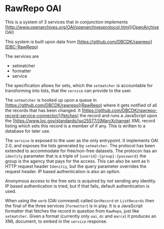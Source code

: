 # RawRepo OAI

This is a system of 3 services that in conjunction implements
[http://www.openarchives.org/OAI/openarchivesprotocol.html](OpenArchive OAI)

This system is built upon data from [https://github.com/DBCDK/rawrepo](DBC-RawRepo)

The services are

- setmatcher
- formatter
- service

The specification allows for sets, which the `setmatcher` is accountable for
transforming into lists, that the `service` can provide to the user.

The `setmatcher` is hooked up upon a queue in
[https://github.com/DBCDK/rawrepo](RawRepo) where it gets notified of all the
 records that has been changed. It
[https://github.com/DBCDK/rawrepo-record-service-connector/](fetches) the record
and runs a JavaScript upon the
[https://www.loc.gov/standards/iso25577/](MarcXchange) XML record listing
which sets this record is a member of if any. This is written to a database for
later use.

The `service` is exposed to the user as the only entrypoint. It implements
OAI 2.0, and exposes the lists generated by `setmatcher`. The protocol has been
extended to accommodate for free/non-free datasets.
The protocon has an `identity` parameter that is a triple of
`{userid}:{group}:{password}` the group is the agency that pays for the access.
This can also be sent as h HTTP request header `Idenitiy`, but the query
parameter overrides the request header. IP based authentication is also an
option.

Anonymous access to the free sets is acquired by _not_ sending any identity. IP
based authentication is tried, but if that fails, default authentication is
used.

When using the `verb` (OAI command) called `GetRecord` or `ListRecords` then the
final of the three services (`formatter`) is in play. It is a JavaScript
formatter that fetches the record in question from `RawRepo`, just like
`setmatcher`. Given a format (currently only `oai_dc` and `marcx`) it produces
an XML document, to embed in the `service` response.
